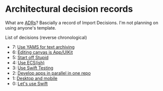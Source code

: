 # Architectural decision records

What are [ADRs](https://adr.github.io)?  Bascially a record of Import Decisions.
I'm not planning on using anyone's template.

List of decisions (reverse chronological)

* 7: [Use YAMS for text archiving](7-yams-for-text-archiving.md)
* 6: [Editing canvas is App/UIKit](6-editing-canvas-appui-kit.md)
* 5: [Start off Stupid](5-start-off-stupid.md)
* 4: [Use ECS(ish)](4-use-ECS.md)
* 3: [Use Swift Testing](3-use-swift-testing.md)
* 2: [Develop apps in parallel in one repo](2-develop-apps-in-parallel.md)
* 1: [Desktop and mobile](1-desktop-and-mobile.md)
* 0: [Let's use Swift](0-use-swift.md)
